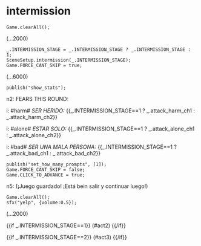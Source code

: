 # intermission

`Game.clearAll();`

(...2000)

```
_.INTERMISSION_STAGE = _.INTERMISSION_STAGE ? _.INTERMISSION_STAGE : 1;
SceneSetup.intermission(_.INTERMISSION_STAGE);
Game.FORCE_CANT_SKIP = true;
```

(...6000)

```
publish("show_stats");
```

n2: FEARS THIS ROUND:

i: #harm# *SER HERIDO:* {{_.INTERMISSION_STAGE==1 ? _.attack_harm_ch1 : _.attack_harm_ch2}}

i: #alone# *ESTAR SOLO:* {{_.INTERMISSION_STAGE==1 ? _.attack_alone_ch1 : _.attack_alone_ch2}}

i: #bad# *SER UNA MALA PERSONA:* {{_.INTERMISSION_STAGE==1 ? _.attack_bad_ch1 : _.attack_bad_ch2}}


```
publish("set_how_many_prompts", [1]);
Game.FORCE_CANT_SKIP = false;
Game.CLICK_TO_ADVANCE = true;
```

n5: (¡Juego guardado! ¡Está bein salir y continuar luego!)

```
Game.clearAll();
sfx("yelp", {volume:0.5});
```

(...2000)

{{if _.INTERMISSION_STAGE==1}}
(#act2)
{{/if}}

{{if _.INTERMISSION_STAGE==2}}
(#act3)
{{/if}}

